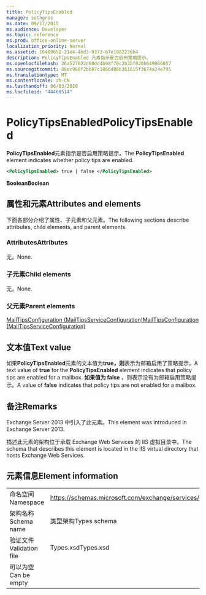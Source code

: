 ```yaml
---
title: PolicyTipsEnabled
manager: sethgros
ms.date: 09/17/2015
ms.audience: Developer
ms.topic: reference
ms.prod: office-online-server
localization_priority: Normal
ms.assetid: 16409652-21e4-4bd3-9373-67e1882236b4
description: PolicyTipsEnabled 元素指示是否启用策略提示。
ms.openlocfilehash: 26a527022d60dd4b98f70c2b3bf020b649066057
ms.sourcegitcommit: 88ec988f2bb67c1866d06b361615f3674a24e795
ms.translationtype: MT
ms.contentlocale: zh-CN
ms.lasthandoff: 06/03/2020
ms.locfileid: "44468514"
---
```

# <a name="policytipsenabled"></a><span data-ttu-id="1593a-103">PolicyTipsEnabled</span><span class="sxs-lookup"><span data-stu-id="1593a-103">PolicyTipsEnabled</span></span>

<span data-ttu-id="1593a-104">**PolicyTipsEnabled**元素指示是否启用策略提示。</span><span class="sxs-lookup"><span data-stu-id="1593a-104">The **PolicyTipsEnabled** element indicates whether policy tips are enabled.</span></span> 
  
```XML
<PolicyTipsEnabled> true | false </PolicyTipsEnabled>
```

 <span data-ttu-id="1593a-105">**Boolean**</span><span class="sxs-lookup"><span data-stu-id="1593a-105">**Boolean**</span></span>
## <a name="attributes-and-elements"></a><span data-ttu-id="1593a-106">属性和元素</span><span class="sxs-lookup"><span data-stu-id="1593a-106">Attributes and elements</span></span>

<span data-ttu-id="1593a-107">下面各部分介绍了属性、子元素和父元素。</span><span class="sxs-lookup"><span data-stu-id="1593a-107">The following sections describe attributes, child elements, and parent elements.</span></span>
  
### <a name="attributes"></a><span data-ttu-id="1593a-108">Attributes</span><span class="sxs-lookup"><span data-stu-id="1593a-108">Attributes</span></span>

<span data-ttu-id="1593a-109">无。</span><span class="sxs-lookup"><span data-stu-id="1593a-109">None.</span></span>
  
### <a name="child-elements"></a><span data-ttu-id="1593a-110">子元素</span><span class="sxs-lookup"><span data-stu-id="1593a-110">Child elements</span></span>

<span data-ttu-id="1593a-111">无。</span><span class="sxs-lookup"><span data-stu-id="1593a-111">None.</span></span>
  
### <a name="parent-elements"></a><span data-ttu-id="1593a-112">父元素</span><span class="sxs-lookup"><span data-stu-id="1593a-112">Parent elements</span></span>

[<span data-ttu-id="1593a-113">MailTipsConfiguration (MailTipsServiceConfiguration)</span><span class="sxs-lookup"><span data-stu-id="1593a-113">MailTipsConfiguration (MailTipsServiceConfiguration)</span></span>](mailtipsconfiguration-mailtipsserviceconfiguration.md)
  
## <a name="text-value"></a><span data-ttu-id="1593a-114">文本值</span><span class="sxs-lookup"><span data-stu-id="1593a-114">Text value</span></span>

<span data-ttu-id="1593a-115">如果**PolicyTipsEnabled**元素的文本值为**true，则**表示为邮箱启用了策略提示。</span><span class="sxs-lookup"><span data-stu-id="1593a-115">A text value of **true** for the **PolicyTipsEnabled** element indicates that policy tips are enabled for a mailbox.</span></span> <span data-ttu-id="1593a-116">**如果值为 false** ，则表示没有为邮箱启用策略提示。</span><span class="sxs-lookup"><span data-stu-id="1593a-116">A value of **false** indicates that policy tips are not enabled for a mailbox.</span></span> 
  
## <a name="remarks"></a><span data-ttu-id="1593a-117">备注</span><span class="sxs-lookup"><span data-stu-id="1593a-117">Remarks</span></span>

<span data-ttu-id="1593a-118">Exchange Server 2013 中引入了此元素。</span><span class="sxs-lookup"><span data-stu-id="1593a-118">This element was introduced in Exchange Server 2013.</span></span>
  
<span data-ttu-id="1593a-119">描述此元素的架构位于承载 Exchange Web Services 的 IIS 虚拟目录中。</span><span class="sxs-lookup"><span data-stu-id="1593a-119">The schema that describes this element is located in the IIS virtual directory that hosts Exchange Web Services.</span></span>
  
## <a name="element-information"></a><span data-ttu-id="1593a-120">元素信息</span><span class="sxs-lookup"><span data-stu-id="1593a-120">Element information</span></span>

|||
|:-----|:-----|
|<span data-ttu-id="1593a-121">命名空间</span><span class="sxs-lookup"><span data-stu-id="1593a-121">Namespace</span></span>  <br/> |https://schemas.microsoft.com/exchange/services/2006/types  <br/> |
|<span data-ttu-id="1593a-122">架构名称</span><span class="sxs-lookup"><span data-stu-id="1593a-122">Schema name</span></span>  <br/> |<span data-ttu-id="1593a-123">类型架构</span><span class="sxs-lookup"><span data-stu-id="1593a-123">Types schema</span></span>  <br/> |
|<span data-ttu-id="1593a-124">验证文件</span><span class="sxs-lookup"><span data-stu-id="1593a-124">Validation file</span></span>  <br/> |<span data-ttu-id="1593a-125">Types.xsd</span><span class="sxs-lookup"><span data-stu-id="1593a-125">Types.xsd</span></span>  <br/> |
|<span data-ttu-id="1593a-126">可以为空</span><span class="sxs-lookup"><span data-stu-id="1593a-126">Can be empty</span></span>  <br/> ||
   


